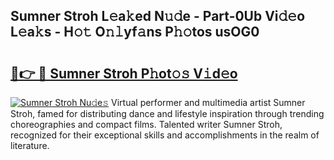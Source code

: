 ## Sumner Stroh L𝚎a𝚔ed N𝚞𝚍e - Part-0Ub Vi𝚍𝚎o L𝚎a𝚔s - H𝚘𝚝 O𝚗𝚕yf𝚊ns P𝚑𝚘tos usOG0

# <h2><a href="http://kfdca0.oniu.top/?m=Sumner+Stroh">🔗👉 🔴 Sumner Stroh P𝚑ot𝚘𝚜 V𝚒d𝚎o</a></h2>

[![Sumner Stroh Nu𝚍e𝚜](https://i.imgur.com/0qMVB7G.gif)](http://kfdca0.oniu.top/?m=Sumner+Stroh)
Virtual performer and multimedia artist Sumner Stroh, famed for distributing dance and lifestyle inspiration through trending choreographies and compact films. Talented writer Sumner Stroh, recognized for their exceptional skills and accomplishments in the realm of literature.  
